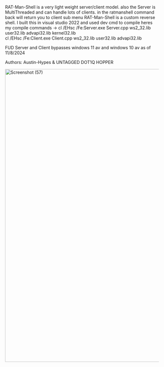 RAT-Man-Shell is a very light weight server/client model. also the Server is MultiThreaded and can handle lots of clients. in the ratmanshell command back will return you to client sub menu RAT-Man-Shell is a custom reverse shell. I built this in visual studio 2022 and used dev cmd to compile heres my compile commands ->     cl /EHsc /Fe:Server.exe Server.cpp ws2_32.lib user32.lib advapi32.lib kernel32.lib        
cl /EHsc /Fe:Client.exe Client.cpp ws2_32.lib user32.lib advapi32.lib

FUD Server and Client bypasses windows 11 av and windows 10 av as of 11/8/2024


Authors: Austin-Hypes & UNTAGGED DOT1Q HOPPER                                                                                                                    


<img width="960" alt="Screenshot (57)" src="https://github.com/user-attachments/assets/8eab8c00-919b-490d-ae37-3088115e6056">

